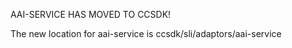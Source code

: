 AAI-SERVICE HAS MOVED TO CCSDK!

The new location for aai-service is ccsdk/sli/adaptors/aai-service
